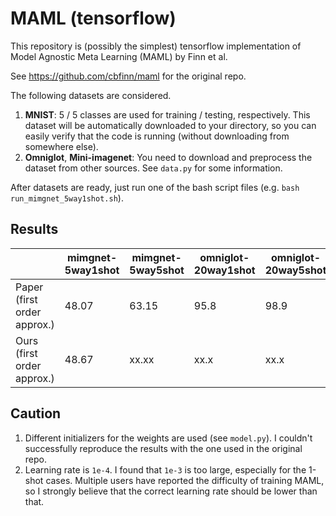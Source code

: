 # MAML (tensorflow)
This repository is (possibly the simplest) tensorflow implementation of Model Agnostic Meta Learning (MAML) by Finn et al.

See https://github.com/cbfinn/maml for the original repo.

The following datasets are considered.
1. __MNIST__: 5 / 5 classes are used for training / testing, respectively. This dataset will be automatically downloaded to your directory, so you can easily verify that the code is running (without downloading from somewhere else).
2. __Omniglot__, __Mini-imagenet__: You need to download and preprocess the dataset from other sources. See ```data.py``` for some information.

After datasets are ready, just run one of the bash script files (e.g. ```bash run_mimgnet_5way1shot.sh```).

## Results
|       | mimgnet-5way1shot| mimgnet-5way5shot | omniglot-20way1shot| omniglot-20way5shot |
| ------| ---------------- | ----------------- | ------------------ | ------------------- |
| Paper (first order approx.) | 48.07            | 63.15             | 95.8               | 98.9                |
| Ours (first order approx.)  | 48.67            | xx.xx             | xx.x               | xx.x                |

## Caution
1. Different initializers for the weights are used (see ```model.py```). I couldn't successfully reproduce the results with the one used in the original repo.
2. Learning rate is ```1e-4```. I found that ```1e-3``` is too large, especially for the 1-shot cases. Multiple users have reported the difficulty of training MAML, so I strongly believe that the correct learning rate should be lower than that.
